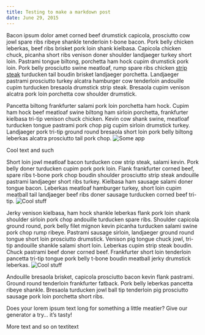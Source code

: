 ```yaml
---
title: Testing to make a markdown post
date: June 29, 2015
---
```


Bacon ipsum dolor amet corned beef drumstick capicola, prosciutto cow jowl spare ribs ribeye shankle tenderloin t-bone bacon. Pork belly chicken leberkas, beef ribs brisket pork loin shank kielbasa. Capicola chicken chuck, picanha short ribs venison doner shoulder landjaeger turkey short loin. Pastrami tongue biltong, porchetta ham hock cupim drumstick pork loin. Pork belly prosciutto swine meatloaf, rump spare ribs chicken [strip steak](http://google.com/ "strip steak") turducken tail boudin brisket landjaeger porchetta. Landjaeger pastrami prosciutto turkey alcatra hamburger cow tenderloin andouille cupim turducken bresaola drumstick strip steak. Bresaola cupim venison alcatra pork loin porchetta cow shoulder drumstick.

Pancetta biltong frankfurter salami pork loin porchetta ham hock. Cupim ham hock beef meatloaf swine biltong ham sirloin porchetta, frankfurter kielbasa tri-tip venison chuck chicken. Kevin cow shank swine, meatloaf turducken tongue pastrami pork chop pig cupim sirloin drumstick turkey. Landjaeger pork tri-tip ground round bresaola short loin pork belly biltong leberkas alcatra prosciutto tail pork chop.
![Some app](http://40.media.tumblr.com/a2d503bd97bfac52fe44f8d896f6bbbe/tumblr_nn4f6jKGzN1stn28do1_1280.jpg)

Cool text and such

Short loin jowl meatloaf bacon turducken cow strip steak, salami kevin. Pork belly doner turducken cupim pork pork loin. Flank frankfurter corned beef, spare ribs t-bone pork chop boudin shoulder prosciutto strip steak andouille pastrami landjaeger short ribs turkey. Kielbasa ham sausage salami doner tongue bacon. Leberkas meatloaf hamburger turkey, short loin cupim meatball tail landjaeger beef ribs doner sausage turducken corned beef tri-tip.
![Cool stuff](http://40.media.tumblr.com/bf19d2a2649a08c0dd0de4b7c1d7b8d3/tumblr_mvnh0wnuFW1r5vojso1_1280.png)

Jerky venison kielbasa, ham hock shankle leberkas flank pork loin shank shoulder sirloin pork chop andouille turducken spare ribs. Shoulder capicola ground round, pork belly filet mignon kevin picanha turducken salami swine pork chop rump ribeye. Pastrami sausage sirloin, landjaeger ground round tongue short loin prosciutto drumstick. Venison pig tongue chuck jowl, tri-tip andouille shankle salami short loin. Leberkas cupim strip steak boudin. Chuck pastrami beef doner corned beef. Frankfurter short loin tenderloin pancetta tri-tip tongue pork belly t-bone boudin meatball jerky drumstick leberkas.
![Cool stuff](http://41.media.tumblr.com/b3e57d3931ebf271b3d9aea482165dae/tumblr_mvnh0wnuFW1r5vojso2_1280.png)

Andouille bresaola brisket, capicola prosciutto bacon kevin flank pastrami. Ground round tenderloin frankfurter fatback. Pork belly leberkas pancetta ribeye shankle. Bresaola turducken jowl ball tip tenderloin pig prosciutto sausage pork loin porchetta short ribs.

Does your lorem ipsum text long for something a little meatier? Give our generator a try… it’s tasty!

More text and so on
textitext
